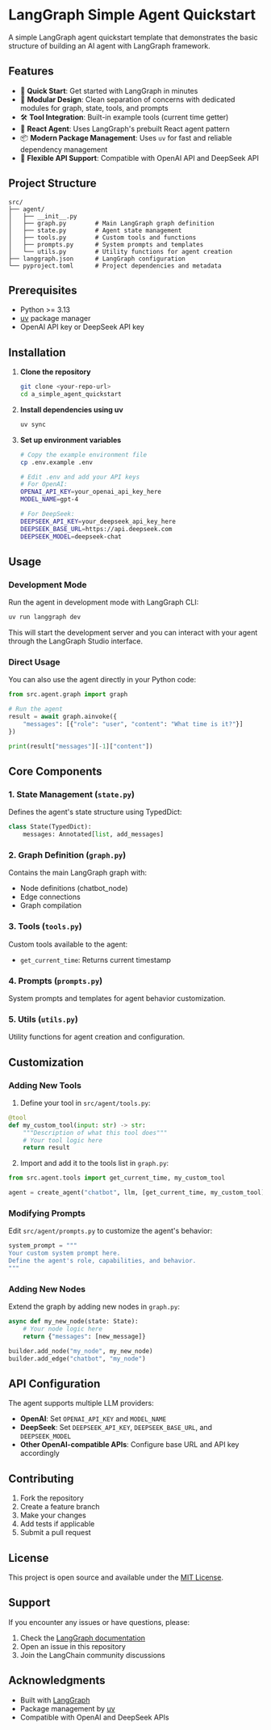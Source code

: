 # LangGraph Simple Agent Quickstart

A simple LangGraph agent quickstart template that demonstrates the basic structure of building an AI agent with LangGraph framework.

## Features

- 🚀 **Quick Start**: Get started with LangGraph in minutes
- 🔧 **Modular Design**: Clean separation of concerns with dedicated modules for graph, state, tools, and prompts
- 🛠️ **Tool Integration**: Built-in example tools (current time getter)
- 🎯 **React Agent**: Uses LangGraph's prebuilt React agent pattern
- 📦 **Modern Package Management**: Uses `uv` for fast and reliable dependency management
- 🔑 **Flexible API Support**: Compatible with OpenAI API and DeepSeek API

## Project Structure

```
src/
├── agent/
│   ├── __init__.py
│   ├── graph.py        # Main LangGraph graph definition
│   ├── state.py        # Agent state management
│   ├── tools.py        # Custom tools and functions
│   ├── prompts.py      # System prompts and templates
│   └── utils.py        # Utility functions for agent creation
├── langgraph.json      # LangGraph configuration
└── pyproject.toml      # Project dependencies and metadata
```

## Prerequisites

- Python >= 3.13
- [uv](https://docs.astral.sh/uv/) package manager
- OpenAI API key or DeepSeek API key

## Installation

1. **Clone the repository**
   ```bash
   git clone <your-repo-url>
   cd a_simple_agent_quickstart
   ```

2. **Install dependencies using uv**
   ```bash
   uv sync
   ```

3. **Set up environment variables**
   ```bash
   # Copy the example environment file
   cp .env.example .env
   
   # Edit .env and add your API keys
   # For OpenAI:
   OPENAI_API_KEY=your_openai_api_key_here
   MODEL_NAME=gpt-4
   
   # For DeepSeek:
   DEEPSEEK_API_KEY=your_deepseek_api_key_here
   DEEPSEEK_BASE_URL=https://api.deepseek.com
   DEEPSEEK_MODEL=deepseek-chat
   ```

## Usage

### Development Mode

Run the agent in development mode with LangGraph CLI:

```bash
uv run langgraph dev
```

This will start the development server and you can interact with your agent through the LangGraph Studio interface.

### Direct Usage

You can also use the agent directly in your Python code:

```python
from src.agent.graph import graph

# Run the agent
result = await graph.ainvoke({
    "messages": [{"role": "user", "content": "What time is it?"}]
})

print(result["messages"][-1]["content"])
```

## Core Components

### 1. State Management (`state.py`)
Defines the agent's state structure using TypedDict:
```python
class State(TypedDict):
    messages: Annotated[list, add_messages]
```

### 2. Graph Definition (`graph.py`)
Contains the main LangGraph graph with:
- Node definitions (chatbot_node)
- Edge connections
- Graph compilation

### 3. Tools (`tools.py`)
Custom tools available to the agent:
- `get_current_time`: Returns current timestamp

### 4. Prompts (`prompts.py`)
System prompts and templates for agent behavior customization.

### 5. Utils (`utils.py`)
Utility functions for agent creation and configuration.

## Customization

### Adding New Tools

1. Define your tool in `src/agent/tools.py`:
```python
@tool
def my_custom_tool(input: str) -> str:
    """Description of what this tool does"""
    # Your tool logic here
    return result
```

2. Import and add it to the tools list in `graph.py`:
```python
from src.agent.tools import get_current_time, my_custom_tool

agent = create_agent("chatbot", llm, [get_current_time, my_custom_tool], system_prompt)
```

### Modifying Prompts

Edit `src/agent/prompts.py` to customize the agent's behavior:
```python
system_prompt = """
Your custom system prompt here.
Define the agent's role, capabilities, and behavior.
"""
```

### Adding New Nodes

Extend the graph by adding new nodes in `graph.py`:
```python
async def my_new_node(state: State):
    # Your node logic here
    return {"messages": [new_message]}

builder.add_node("my_node", my_new_node)
builder.add_edge("chatbot", "my_node")
```

## API Configuration

The agent supports multiple LLM providers:

- **OpenAI**: Set `OPENAI_API_KEY` and `MODEL_NAME`
- **DeepSeek**: Set `DEEPSEEK_API_KEY`, `DEEPSEEK_BASE_URL`, and `DEEPSEEK_MODEL`
- **Other OpenAI-compatible APIs**: Configure base URL and API key accordingly

## Contributing

1. Fork the repository
2. Create a feature branch
3. Make your changes
4. Add tests if applicable
5. Submit a pull request

## License

This project is open source and available under the [MIT License](LICENSE).

## Support

If you encounter any issues or have questions, please:
1. Check the [LangGraph documentation](https://langchain-ai.github.io/langgraph/)
2. Open an issue in this repository
3. Join the LangChain community discussions

## Acknowledgments

- Built with [LangGraph](https://github.com/langchain-ai/langgraph)
- Package management by [uv](https://docs.astral.sh/uv/)
- Compatible with OpenAI and DeepSeek APIs
